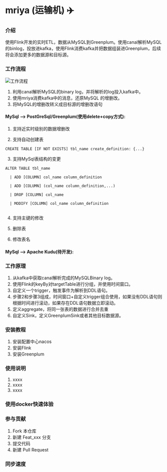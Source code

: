 # mriya (运输机) :airplane: 

### 介绍
使用Flink开发的实时ETL，数据从MySQL到Greenplum。使用canal解析MySQL的binlog，投放进kafka，使用Flink消费kafka并把数据组装进Greenplum，后续将会添加更多的数据源和目标源。

### 工作流程

![工作流程](http://image.wdmblog.cn/%E7%BD%91%E7%BB%9C%E6%8B%93%E6%89%91%E5%9B%BE%20%281%29.png "工作流程")

1. 利用canal解析MySQL的binary log，并将解析的log投入kafka中。
2. 使用mriya消费kafka中的消息，还原MySQL 的增删改。
3. 将MySQL的增删改转义成目标源的增删改语句

#### MySql --> PostGreSql/Greenplum(使用delete+copy方式):

1.  支持近实时级别的数据增删改

2.  支持自动创建表

```
CREATE TABLE [IF NOT EXISTS] tbl_name create_definition: {...} 
```

3.  支持MySql表结构的变更

```
ALTER TABLE tbl_name

  | ADD [COLUMN] col_name column_definition
  
  | ADD [COLUMN] (col_name column_definition,...) 
  
  | DROP [COLUMN] col_name 
  
  | MODIFY [COLUMN] col_name column_definition
  
```

4.  支持主键的修改

5.  删除表

6.  修改表名

#### MySql --> Apache Kudu(待开发):

### 工作原理
1. 从kafka中获取canal解析完成的MySQLBinary log。
2. 使用Flink的keyBy对targetTable进行分组，并使用时间窗口。
3. 自定义一个trigger，触发事件为解析到DDL语句。
4. 步骤2和步骤3组成，时间窗口+自定义trigger组合使用，如果没有DDL语句则根据时间进行滚动，如果存在DDL语句数据立即滚动。
5. 定义aggregate，将同一张表的数据进行合并去重
6. 自定义Sink，定义GreenplumSink或者其他目标数据源。


### 安装教程

1.  安装配置中心nacos
2.  安装Flink
3.  安装Greenplum

### 使用说明

1.  xxxx
2.  xxxx
3.  xxxx

### 使用docker快速体验


### 参与贡献

1.  Fork 本仓库
2.  新建 Feat_xxx 分支
3.  提交代码
4.  新建 Pull Request

### 同步速度
